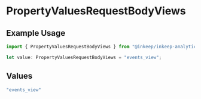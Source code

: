 # PropertyValuesRequestBodyViews

## Example Usage

```typescript
import { PropertyValuesRequestBodyViews } from "@inkeep/inkeep-analytics/models/components";

let value: PropertyValuesRequestBodyViews = "events_view";
```

## Values

```typescript
"events_view"
```